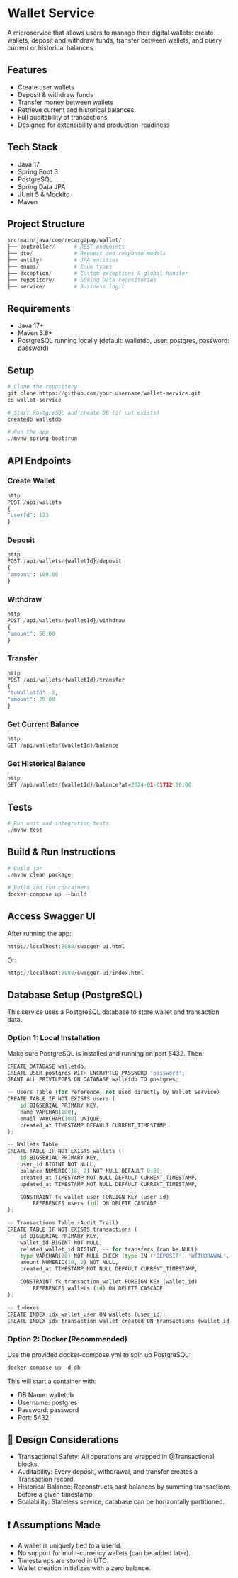 # Wallet Service

A microservice that allows users to manage their digital wallets: create wallets, deposit and withdraw funds, transfer between wallets, and query current or historical balances.

## Features

* Create user wallets
* Deposit & withdraw funds
* Transfer money between wallets
* Retrieve current and historical balances
* Full auditability of transactions
* Designed for extensibility and production-readiness

## Tech Stack

* Java 17
* Spring Boot 3
* PostgreSQL
* Spring Data JPA
* JUnit 5 & Mockito
* Maven

## Project Structure
```py
src/main/java/com/recargapay/wallet/
├── controller/      # REST endpoints
├── dto/             # Request and response models
├── entity/          # JPA entities
├── enums/           # Enum types
├── exception/       # Custom exceptions & global handler
├── repository/      # Spring Data repositories
├── service/         # Business logic
```

## Requirements

* Java 17+
* Maven 3.8+
* PostgreSQL running locally (default: walletdb, user: postgres, password: password)

## Setup
```py
# Clone the repository
git clone https://github.com/your-username/wallet-service.git
cd wallet-service

# Start PostgreSQL and create DB (if not exists)
createdb walletdb

# Run the app
./mvnw spring-boot:run
```
## API Endpoints

### Create Wallet 
```py
http
POST /api/wallets
{
"userId": 123
}
```
### Deposit
```py
http
POST /api/wallets/{walletId}/deposit
{
"amount": 100.00
}
```

### Withdraw
```py
http
POST /api/wallets/{walletId}/withdraw
{
"amount": 50.00
}
```

### Transfer
```py
http
POST /api/wallets/{walletId}/transfer
{
"toWalletId": 2,
"amount": 25.00
}
```

### Get Current Balance
```py
http
GET /api/wallets/{walletId}/balance
```

### Get Historical Balance
```py
http
GET /api/wallets/{walletId}/balance?at=2024-01-01T12:00:00
```

## Tests
```py
# Run unit and integration tests
./mvnw test
```

## Build & Run Instructions
```py
# Build jar
./mvnw clean package

# Build and run containers
docker-compose up --build
```

## Access Swagger UI
After running the app:
```py
http://localhost:8080/swagger-ui.html
```
Or:
```py
http://localhost:8080/swagger-ui/index.html
```

## Database Setup (PostgreSQL)
This service uses a PostgreSQL database to store wallet and transaction data.

### Option 1: Local Installation
Make sure PostgreSQL is installed and running on port 5432. Then:
```py
CREATE DATABASE walletdb;
CREATE USER postgres WITH ENCRYPTED PASSWORD 'password';
GRANT ALL PRIVILEGES ON DATABASE walletdb TO postgres;

-- Users Table (for reference, not used directly by Wallet Service)
CREATE TABLE IF NOT EXISTS users (
    id BIGSERIAL PRIMARY KEY,
    name VARCHAR(100),
    email VARCHAR(100) UNIQUE,
    created_at TIMESTAMP DEFAULT CURRENT_TIMESTAMP
);

-- Wallets Table
CREATE TABLE IF NOT EXISTS wallets (
    id BIGSERIAL PRIMARY KEY,
    user_id BIGINT NOT NULL,
    balance NUMERIC(18, 2) NOT NULL DEFAULT 0.00,
    created_at TIMESTAMP NOT NULL DEFAULT CURRENT_TIMESTAMP,
    updated_at TIMESTAMP NOT NULL DEFAULT CURRENT_TIMESTAMP,

    CONSTRAINT fk_wallet_user FOREIGN KEY (user_id)
        REFERENCES users (id) ON DELETE CASCADE
);

-- Transactions Table (Audit Trail)
CREATE TABLE IF NOT EXISTS transactions (
    id BIGSERIAL PRIMARY KEY,
    wallet_id BIGINT NOT NULL,
    related_wallet_id BIGINT, -- for transfers (can be NULL)
    type VARCHAR(20) NOT NULL CHECK (type IN ('DEPOSIT', 'WITHDRAWAL', 'TRANSFER')),
    amount NUMERIC(18, 2) NOT NULL,
    created_at TIMESTAMP NOT NULL DEFAULT CURRENT_TIMESTAMP,

    CONSTRAINT fk_transaction_wallet FOREIGN KEY (wallet_id)
        REFERENCES wallets (id) ON DELETE CASCADE
);

-- Indexes
CREATE INDEX idx_wallet_user ON wallets (user_id);
CREATE INDEX idx_transaction_wallet_created ON transactions (wallet_id, created_at DESC);
```

### Option 2: Docker (Recommended)
Use the provided docker-compose.yml to spin up PostgreSQL:
```py
docker-compose up -d db

```
This will start a container with:
* DB Name: walletdb
* Username: postgres
* Password: password
* Port: 5432

## 📓 Design Considerations

* Transactional Safety: All operations are wrapped in @Transactional blocks.
* Auditability: Every deposit, withdrawal, and transfer creates a Transaction record.
* Historical Balance: Reconstructs past balances by summing transactions before a given timestamp.
* Scalability: Stateless service, database can be horizontally partitioned.

## ❗ Assumptions Made
* A wallet is uniquely tied to a userId.
* No support for multi-currency wallets (can be added later).
* Timestamps are stored in UTC.
* Wallet creation initializes with a zero balance.
